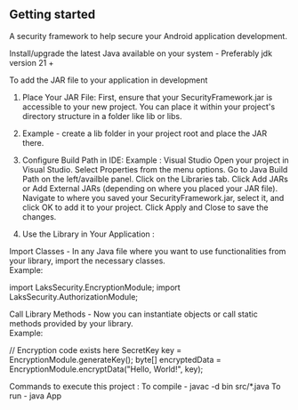 ## Getting started

A security framework to help secure your Android application development.

Install/upgrade the latest Java available on your system - Preferably jdk version 21 +

To add the JAR file to your application in development

1. Place Your JAR File: First, ensure that your SecurityFramework.jar is accessible to your new project. You can place it within your project's directory structure in a folder like lib or libs. <br>
2. Example - create a lib folder in your project root and place the JAR there.

3. Configure Build Path in IDE: Example : Visual Studio
Open your project in Visual Studio.
Select Properties from the menu options.
Go to Java Build Path on the left/availble panel.
Click on the Libraries tab.
Click Add JARs or Add External JARs (depending on where you placed your JAR file).
Navigate to where you saved your SecurityFramework.jar, select it, and click OK to add it to your project.
Click Apply and Close to save the changes.

4. Use the Library in Your Application :

Import Classes - In any Java file where you want to use functionalities from your library, import the necessary classes. <br>
Example:

import LaksSecurity.EncryptionModule;
import LaksSecurity.AuthorizationModule;

Call Library Methods - Now you can instantiate objects or call static methods provided by your library. <br>
Example:

// Encryption code exists here
SecretKey key = EncryptionModule.generateKey();
byte[] encryptedData = EncryptionModule.encryptData("Hello, World!", key);

Commands to execute this project : 
To compile - javac -d bin src/*.java
To run - java App

